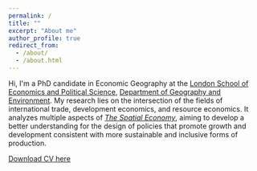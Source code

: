 ```yaml
---
permalink: /
title: ""
excerpt: "About me"
author_profile: true
redirect_from: 
  - /about/
  - /about.html
---
```


Hi, I'm a PhD candidate in Economic Geography at the [London School of Economics and Political Science](https://lse.ac.uk), [Department of Geography and Environment](https://www.lse.ac.uk/geography-and-environment). My research lies on the intersection of the fields of international trade, development economics, and resource economics. It analyzes multiple aspects of [<i>The Spatial Economy</i>](https://www.aeaweb.org/articles?id=10.1257/jel.20181414), aiming to develop a better understanding for the design of policies that promote growth and development consistent with more sustainable and inclusive forms of production. 

[Download CV here](https://onlinelibrary.wiley.com/doi/epdf/10.1111/jors.12269)

